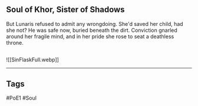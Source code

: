 ## Soul of Khor, Sister of Shadows
But Lunaris refused to admit any wrongdoing. She'd saved her child, had she not?
He was safe now, buried beneath the dirt. Conviction gnarled around her fragile mind,
and in her pride she rose to seat a deathless throne.

##
![[SinFlaskFull.webp]]

---
## Tags
#PoE1 
#Soul
